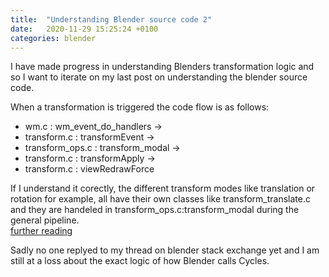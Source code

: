 ```yaml
---
title:  "Understanding Blender source code 2"
date:   2020-11-29 15:25:24 +0100
categories: blender
---
```


I have made progress in understanding Blenders transformation logic and so I want to iterate on my last post on understanding the blender source code.

When a transformation is triggered the code flow is as follows:

* wm.c : wm_event_do_handlers -> 
* transform.c : transformEvent -> 
* transform_ops.c : transform_modal -> 
* transform.c : transformApply -> 
* transform.c : viewRedrawForce

If I understand it corectly, the different transform modes like translation or rotation for example, all have their own classes like transform_translate.c and they are handeled in transform_ops.c:transform_modal during the general pipeline.  
[further reading](https://wiki.blender.org/wiki/Source/Architecture/Transform)

Sadly no one replyed to my thread on blender stack exchange yet and I am still at a loss about the exact logic of how Blender calls Cycles.